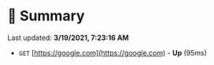# 📖 Summary
Last updated: **3/19/2021, 7:23:16 AM**

- `GET` [https://google.com](https://google.com) - **Up** (95ms)
